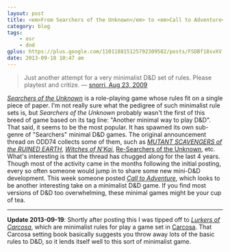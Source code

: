 ```yaml
---
layout: post
title: <em>From Searchers of the Unknown</em> to <em>Call to Adventure</em>
category: blog
tags:
    - osr
    - dnd
gplus: https://plus.google.com/110118815125792309582/posts/FSDBf18svXV
date: 2013-09-18 10:47 am
---
```


> Just another attempt for a very minimalist D&D set of rules. Please playtest and critize.  — [snorri, Aug 23, 2009][1]

[_Searchers of the Unknown_][2] is a role-playing game whose rules fit on a single piece of paper. I'm not really sure what the pedigree of such minimalist rule sets is, but _Searchers of the Unknown_ probably wasn't the first of this breed of game based on its tag line: "Another minimal way to play D&D". That said, it seems to be the most popular. It has spawned its own sub-genre of "Searchers" minimal D&D games. The original announcement thread on ODD74 collects some of them, such as [_MUTANT SCAVENGERS of the RUINED EARTH_][3], [_Witches of N'Kai_][4], [Re-Searchers of the Unknown][5], etc. What's interesting is that the thread has chugged along for the last 4 years. Though most of the activity came in the months following the initial posting, every so often someone would jump in to share some new mini-D&D development. This week someone posted [_Call to Adventure_][6], which looks to be another interesting take on a minimalist D&D game. If you find most versions of D&D too overwhelming, these minimal games might be your cup of tea.

---

**Update 2013-09-19**: Shortly after posting this I was tipped off to [_Lurkers of Carcosa_][7], which are minimalist rules for play a game set in [Carcosa][8]. That Carcosa setting book basically suggests you throw away lots of the basic rules to D&D, so it lends itself well to this sort of minimalist game.

[1]: http://odd74.proboards.com/thread/2555/searchers-unknown
[2]: https://sites.google.com/site/wizardinabottle/searchers-of-the-unknown
[3]: http://odd74.proboards.com/post/34464/thread
[4]: http://odd74.proboards.com/post/35568/thread
[5]: http://odd74.proboards.com/post/37801/thread
[6]: http://odd74.proboards.com/post/127046/thread
[7]: https://docs.google.com/file/d/0BxSaXsftUVukWncxMGh4bE92ZG8/edit
[8]: /tag/carcosa/